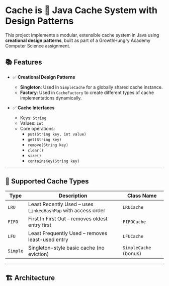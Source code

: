 
# Cache is 🔁 Java Cache System with Design Patterns

This project implements a modular, extensible cache system in Java using **creational design patterns**, built as part of a GrowthHungry Academy Computer Science assignment.

## 📚 Features

- ✅ **Creational Design Patterns**
  - **Singleton**: Used in `SimpleCache` for a globally shared cache instance.
  - **Factory**: Used in `CacheFactory` to create different types of cache implementations dynamically.

- ✅ **Cache Interfaces**
  - Keys: `String`
  - Values: `int`
  - Core operations:
    - `put(String key, int value)`
    - `get(String key)`
    - `remove(String key)`
    - `clear()`
    - `size()`
    - `containsKey(String key)`

---

## 🧠 Supported Cache Types

| Type     | Description                              | Class Name   |
|----------|------------------------------------------|--------------|
| `LRU`    | Least Recently Used – uses `LinkedHashMap` with access order | `LRUCache` |
| `FIFO`   | First In First Out – removes oldest entry first | `FIFOCache` |
| `LFU`    | Least Frequently Used – removes least-used entry | `LFUCache` |
| `Simple` | Singleton-style basic cache (no eviction) | `SimpleCache` (bonus) |

---

## 🏗️ Architecture

